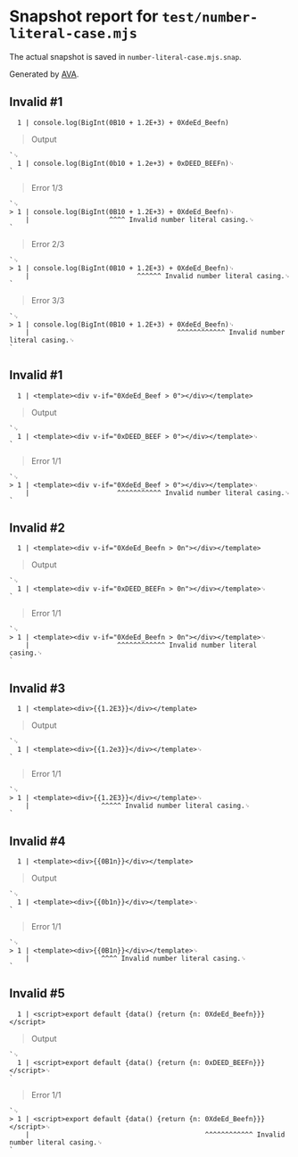 # Snapshot report for `test/number-literal-case.mjs`

The actual snapshot is saved in `number-literal-case.mjs.snap`.

Generated by [AVA](https://avajs.dev).

## Invalid #1
      1 | console.log(BigInt(0B10 + 1.2E+3) + 0XdeEd_Beefn)

> Output

    `␊
      1 | console.log(BigInt(0b10 + 1.2e+3) + 0xDEED_BEEFn)␊
    `

> Error 1/3

    `␊
    > 1 | console.log(BigInt(0B10 + 1.2E+3) + 0XdeEd_Beefn)␊
        |                    ^^^^ Invalid number literal casing.␊
    `

> Error 2/3

    `␊
    > 1 | console.log(BigInt(0B10 + 1.2E+3) + 0XdeEd_Beefn)␊
        |                           ^^^^^^ Invalid number literal casing.␊
    `

> Error 3/3

    `␊
    > 1 | console.log(BigInt(0B10 + 1.2E+3) + 0XdeEd_Beefn)␊
        |                                     ^^^^^^^^^^^^ Invalid number literal casing.␊
    `

## Invalid #1
      1 | <template><div v-if="0XdeEd_Beef > 0"></div></template>

> Output

    `␊
      1 | <template><div v-if="0xDEED_BEEF > 0"></div></template>␊
    `

> Error 1/1

    `␊
    > 1 | <template><div v-if="0XdeEd_Beef > 0"></div></template>␊
        |                      ^^^^^^^^^^^ Invalid number literal casing.␊
    `

## Invalid #2
      1 | <template><div v-if="0XdeEd_Beefn > 0n"></div></template>

> Output

    `␊
      1 | <template><div v-if="0xDEED_BEEFn > 0n"></div></template>␊
    `

> Error 1/1

    `␊
    > 1 | <template><div v-if="0XdeEd_Beefn > 0n"></div></template>␊
        |                      ^^^^^^^^^^^^ Invalid number literal casing.␊
    `

## Invalid #3
      1 | <template><div>{{1.2E3}}</div></template>

> Output

    `␊
      1 | <template><div>{{1.2e3}}</div></template>␊
    `

> Error 1/1

    `␊
    > 1 | <template><div>{{1.2E3}}</div></template>␊
        |                  ^^^^^ Invalid number literal casing.␊
    `

## Invalid #4
      1 | <template><div>{{0B1n}}</div></template>

> Output

    `␊
      1 | <template><div>{{0b1n}}</div></template>␊
    `

> Error 1/1

    `␊
    > 1 | <template><div>{{0B1n}}</div></template>␊
        |                  ^^^^ Invalid number literal casing.␊
    `

## Invalid #5
      1 | <script>export default {data() {return {n: 0XdeEd_Beefn}}}</script>

> Output

    `␊
      1 | <script>export default {data() {return {n: 0xDEED_BEEFn}}}</script>␊
    `

> Error 1/1

    `␊
    > 1 | <script>export default {data() {return {n: 0XdeEd_Beefn}}}</script>␊
        |                                            ^^^^^^^^^^^^ Invalid number literal casing.␊
    `
